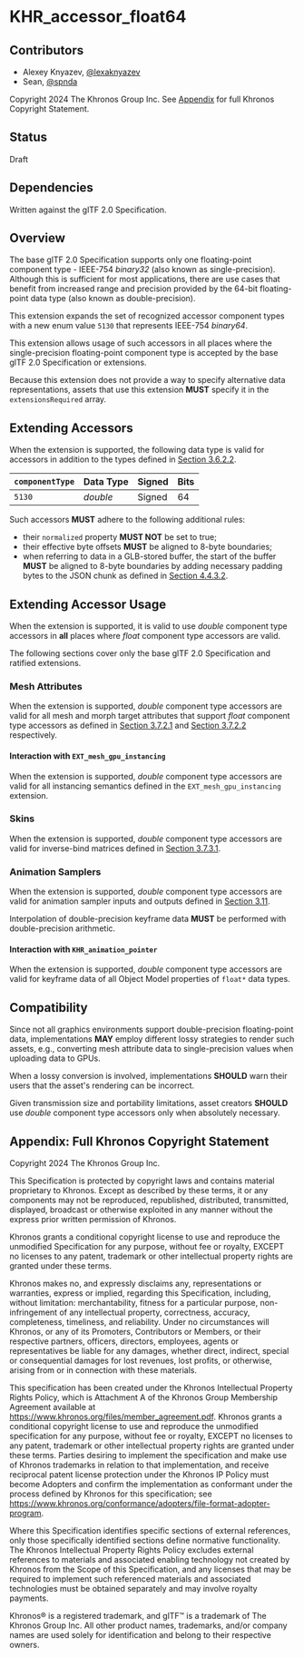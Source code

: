 <!--
Copyright 2024 The Khronos Group Inc.
SPDX-License-Identifier: LicenseRef-KhronosSpecCopyright
-->

# KHR\_accessor\_float64

## Contributors

- Alexey Knyazev, [@lexaknyazev](https://github.com/lexaknyazev)
- Sean, [@spnda](https://github.com/spnda)

Copyright 2024 The Khronos Group Inc.
See [Appendix](#appendix-full-khronos-copyright-statement) for full Khronos Copyright Statement.

## Status

Draft

## Dependencies

Written against the glTF 2.0 Specification.

## Overview

The base glTF 2.0 Specification supports only one floating-point component type - IEEE-754 _binary32_ (also known as single-precision). Although this is sufficient for most applications, there are use cases that benefit from increased range and precision provided by the 64-bit floating-point data type (also known as double-precision).

This extension expands the set of recognized accessor component types with a new enum value `5130` that represents IEEE-754 _binary64_.

This extension allows usage of such accessors in all places where the single-precision floating-point component type is accepted by the base glTF 2.0 Specification or extensions.

Because this extension does not provide a way to specify alternative data representations, assets that use this extension **MUST** specify it in the `extensionsRequired` array.

## Extending Accessors

When the extension is supported, the following data type is valid for accessors in addition to the types defined in [Section 3.6.2.2](https://registry.khronos.org/glTF/specs/2.0/glTF-2.0.html#accessor-data-types).

| `componentType` | Data Type | Signed | Bits |
|-----------------|-----------|--------|------|
| `5130`          | _double_  | Signed | 64   |

Such accessors **MUST** adhere to the following additional rules:

- their `normalized` property **MUST NOT** be set to true;
- their effective byte offsets **MUST** be aligned to 8-byte boundaries;
- when referring to data in a GLB-stored buffer, the start of the buffer **MUST** be aligned to 8-byte boundaries by adding necessary padding bytes to the JSON chunk as defined in [Section 4.4.3.2](https://registry.khronos.org/glTF/specs/2.0/glTF-2.0.html#structured-json-content).

## Extending Accessor Usage

When the extension is supported, it is valid to use _double_ component type accessors in **all** places where _float_ component type accessors are valid.

The following sections cover only the base glTF 2.0 Specification and ratified extensions.

### Mesh Attributes

When the extension is supported, _double_ component type accessors are valid for all mesh and morph target attributes that support _float_ component type accessors as defined in [Section 3.7.2.1](https://www.khronos.org/registry/glTF/specs/2.0/glTF-2.0.html#meshes-overview) and [Section 3.7.2.2](https://www.khronos.org/registry/glTF/specs/2.0/glTF-2.0.html#morph-targets) respectively.

#### Interaction with `EXT_mesh_gpu_instancing`

When the extension is supported, _double_ component type accessors are valid for all instancing semantics defined in the `EXT_mesh_gpu_instancing` extension.

### Skins

When the extension is supported, _double_ component type accessors are valid for inverse-bind matrices defined in [Section 3.7.3.1](https://registry.khronos.org/glTF/specs/2.0/glTF-2.0.html#skins-overview).

### Animation Samplers

When the extension is supported, _double_ component type accessors are valid for animation sampler inputs and outputs defined in [Section 3.11](https://www.khronos.org/registry/glTF/specs/2.0/glTF-2.0.html#animations).

Interpolation of double-precision keyframe data **MUST** be performed with double-precision arithmetic.

#### Interaction with `KHR_animation_pointer`

When the extension is supported, _double_ component type accessors are valid for keyframe data of all Object Model properties of `float*` data types.

## Compatibility

Since not all graphics environments support double-precision floating-point data, implementations **MAY** employ different lossy strategies to render such assets, e.g., converting mesh attribute data to single-precision values when uploading data to GPUs.

When a lossy conversion is involved, implementations **SHOULD** warn their users that the asset's rendering can be incorrect.

Given transmission size and portability limitations, asset creators **SHOULD** use _double_ component type accessors only when absolutely necessary.

## Appendix: Full Khronos Copyright Statement

Copyright 2024 The Khronos Group Inc.

This Specification is protected by copyright laws and contains material proprietary
to Khronos. Except as described by these terms, it or any components
may not be reproduced, republished, distributed, transmitted, displayed, broadcast
or otherwise exploited in any manner without the express prior written permission
of Khronos.

Khronos grants a conditional copyright license to use and reproduce the unmodified
Specification for any purpose, without fee or royalty, EXCEPT no licenses to any patent,
trademark or other intellectual property rights are granted under these terms.

Khronos makes no, and expressly disclaims any, representations or warranties,
express or implied, regarding this Specification, including, without limitation:
merchantability, fitness for a particular purpose, non-infringement of any
intellectual property, correctness, accuracy, completeness, timeliness, and
reliability. Under no circumstances will Khronos, or any of its Promoters,
Contributors or Members, or their respective partners, officers, directors,
employees, agents or representatives be liable for any damages, whether direct,
indirect, special or consequential damages for lost revenues, lost profits, or
otherwise, arising from or in connection with these materials.

This specification has been created under the Khronos Intellectual Property Rights
Policy, which is Attachment A of the Khronos Group Membership Agreement available at
https://www.khronos.org/files/member_agreement.pdf. Khronos grants a conditional
copyright license to use and reproduce the unmodified specification for any purpose,
without fee or royalty, EXCEPT no licenses to any patent, trademark or other
intellectual property rights are granted under these terms. Parties desiring to
implement the specification and make use of Khronos trademarks in relation to that
implementation, and receive reciprocal patent license protection under the Khronos
IP Policy must become Adopters and confirm the implementation as conformant under
the process defined by Khronos for this specification;
see https://www.khronos.org/conformance/adopters/file-format-adopter-program.

Where this Specification identifies specific sections of external references, only those
specifically identified sections define normative functionality. The Khronos Intellectual
Property Rights Policy excludes external references to materials and associated enabling
technology not created by Khronos from the Scope of this Specification, and any licenses
that may be required to implement such referenced materials and associated technologies
must be obtained separately and may involve royalty payments.

Khronos® is a registered trademark, and glTF™ is a trademark of The Khronos Group Inc. All
other product names, trademarks, and/or company names are used solely for identification
and belong to their respective owners.
